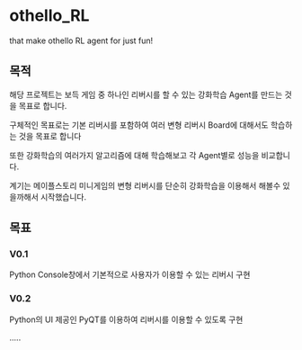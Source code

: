 # othello_RL
that make othello RL agent for just fun!


## 목적
해당 프로젝트는 보득 게임 중 하나인 리버시를 할 수 있는 강화학습 Agent를 만드는 것을 목표로 합니다.

구체적인 목표로는 기본 리버시를 포함하여 여러 변형 리버시 Board에 대해서도 학습하는 것을 목표로 합니다

또한 강화학습의 여러가지 알고리즘에 대해 학습해보고 각 Agent별로 성능을 비교합니다.

계기는 메이플스토리 미니게임의 변형 리버시를 단순히 강화학습을 이용해서 해볼수 있을까해서 시작했습니다.


## 목표
### V0.1
Python Console창에서 기본적으로 사용자가 이용할 수 있는 리버시 구현

### V0.2
Python의 UI 제공인 PyQT를 이용하여 리버시를 이용할 수 있도록 구현


.....
